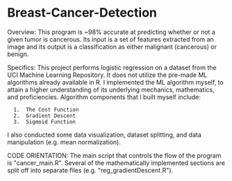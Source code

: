 # Breast-Cancer-Detection

Overview:  This program is ~98% accurate at predicting whether or not a given tumor is cancerous.  Its input is a set
of features extracted from an image and its output is a classification as either malignant (cancerous) or benign.

Specifics:  This project performs logistic regression on a dataset from the UCI Machine Learning Repository.  It does not utilize the pre-made ML algorithms already available in R.  I implemented the ML algorithm myself, to attain a higher understanding of its underlying mechanics, mathematics, and proficiencies.  Algorithm components that I built myself include:

      1.  The Cost Function
      2.  Gradient Descent
      3.  Sigmoid Function

I also conducted some data visualization, dataset splitting, and data manipulation (e.g. mean normalization).

CODE ORIENTATION:  The main script that controls the flow of the program is "cancer_main.R".  Several of the mathematically
implemented sections are split off into separate files (e.g. "reg_gradientDescent.R").
